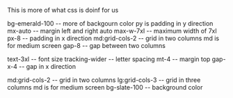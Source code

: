 This is more of what css is doinf for us 

bg-emerald-100 -- more of backgourn color 
py is padding in y direction    
mx-auto -- margin left and right auto
max-w-7xl -- maximum width of 7xl
px-8 -- padding in x direction
md:grid-cols-2 -- grid in two columns
md is for medium screen
gap-8 -- gap between two columns

text-3xl -- font size
tracking-wider -- letter spacing
mt-4 -- margin top
gap-x-4 -- gap in x direction

md:grid-cols-2 -- grid in two columns
lg:grid-cols-3 -- grid in three columns
md  is for medium screen
bg-slate-100 -- background color